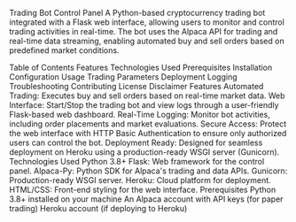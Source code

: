 Trading Bot Control Panel
A Python-based cryptocurrency trading bot integrated with a Flask web interface, allowing users to monitor and control trading activities in real-time. The bot uses the Alpaca API for trading and real-time data streaming, enabling automated buy and sell orders based on predefined market conditions.

Table of Contents
Features
Technologies Used
Prerequisites
Installation
Configuration
Usage
Trading Parameters
Deployment
Logging
Troubleshooting
Contributing
License
Disclaimer
Features
Automated Trading: Executes buy and sell orders based on real-time market data.
Web Interface: Start/Stop the trading bot and view logs through a user-friendly Flask-based web dashboard.
Real-Time Logging: Monitor bot activities, including order placements and market evaluations.
Secure Access: Protect the web interface with HTTP Basic Authentication to ensure only authorized users can control the bot.
Deployment Ready: Designed for seamless deployment on Heroku using a production-ready WSGI server (Gunicorn).
Technologies Used
Python 3.8+
Flask: Web framework for the control panel.
Alpaca-Py: Python SDK for Alpaca's trading and data APIs.
Gunicorn: Production-ready WSGI server.
Heroku: Cloud platform for deployment.
HTML/CSS: Front-end styling for the web interface.
Prerequisites
Python 3.8+ installed on your machine
An Alpaca account with API keys (for paper trading)
Heroku account (if deploying to Heroku)

